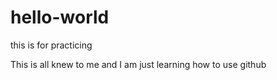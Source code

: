 # hello-world
this is for practicing 

This is all knew to me and I am just learning how to use github
